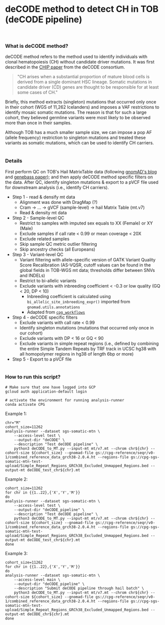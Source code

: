 # deCODE method to detect CH in TOB (deCODE pipeline)
<br>

### What is deCODE method?

deCODE method refers to the method used to identify individuals with clonal hematopoiesis (CH) without candidate driver mutations. It was first described in the [CHIP paper](https://ashpublications.org/blood/article/130/6/742/36791/Clonal-hematopoiesis-with-and-without-candidate) from the deCODE consortium. 
> "CH arises when a substantial proportion of mature blood cells is derived from a single dominant HSC lineage. Somatic mutations in candidate driver (CD) genes are thought to be responsible for at least some cases of CH."    

Briefly, this method extracts (singleton) mutations that occurred only once in their cohort (WGS of 11,262 Icelanders) and imposes a VAF restrictions to identify mosaic somatic mutations. The reason is that for such a large cohort, they believed germline variants were most likely to be observed more than once in their samples. 
 
Although TOB has a much smaller sample size, we can impose a pop AF (allele frequency) restriction to singleton mutations and treated these variants as somatic mutations, which can be used to identify CH carriers.
<br><br>

### Details

First perform QC on TOB's Hail MatrixTable data (following [gnomAD's blog](https://gnomad.broadinstitute.org/news/2020-10-gnomad-v3-1-new-content-methods-annotations-and-data-availability/) and [genebass paper](https://www.sciencedirect.com/science/article/pii/S2666979X22001100?via%3Dihub)); and then apply deCODE method specific filters on the data. After QC, identify singleton mutations & export to a pVCF file used for downstream analysis (i.e., identify CH carriers).

* Step 1 - read & densify mt data
    * Alignment was done with DragMap (?)
    * Cram -> ... -> gVCF (sample-level) -> hail Matrix Table (mt.v7)
    * Read & density mt data 
* Step 2 - Sample-level QC
    * Restrict to samples with imputed sex equals to XX (Female) or XY (Male)
    * Exclude samples if call rate < 0.99 or mean coverage < 20X
    * Exclude related samples
    * Skip sample QC metric outlier filtering
    * Skip ancestry checks (all Europeans)
* Step 3 - Variant-level QC
    * Variant filtering with allele-specific version of GATK Variant Quality Score Recalibration (AS-VQSR, cutoff values can be found in the global fields in TOB-WGS mt data; thresholds differ between SNVs and INDELs)
    * Restrict to bi-allelic variants 
    * Exclude variants with inbreeding coefficient < -0.3 or low quality (GQ < 20, DP < 10)
        * Inbreeding coefficient is calculated using `bi_allelic_site_inbreeding_expr()` imported from `gnomad.utils.annotations`
        * Adapted from [`cpg_workflows`](https://github.com/populationgenomics/production-pipelines/blob/main/cpg_workflows/large_cohort/frequencies.py)
* Step 4 - deCODE specific filters
    * Exclude variants with call rate < 0.99
    * Identify singleton mutations (mutations that occurred only once in our cohort)
    * Exclude variants with DP < 16 or GQ < 90
    * Exclude variants in simple repeat regions (i.e., defined by combining the entire Simple Tandem Repeats by TRF track in UCSC hg38 with all homopolymer regions in hg38 of length 6bp or more)
* Step 5 - Export to a pVCF file
<br><br>

### How to run this script?

```
# Make sure that one have logged into GCP
gcloud auth application-default login

# activate the environment for running analysis-runner
conda activate CPG
```

Example 1:
```
chr="M"
cohort_size=11262
analysis-runner --dataset sgs-somatic-mtn \
    --access-level test \
    --output-dir "deCODE" \
    --description "Test deCODE pipeline" \
    python3 deCODE_to_MT.py --input-mt mt/v7.mt --chrom chr${chr} --cohort-size ${cohort_size} --gnomad-file gs://cpg-reference/seqr/v0-1/combined_reference_data_grch38-2.0.4.ht --regions-file gs://cpg-sgs-somatic-mtn-test-upload/Simple_Repeat_Regions_GRCh38_Excluded_Unmapped_Regions.bed --output-mt deCODE_test_chr${chr}.mt
```    

Example 2:
```
cohort_size=11262
for chr in {{1..22},{'X','Y','M'}}
do
analysis-runner --dataset sgs-somatic-mtn \
    --access-level test \
    --output-dir "deCODE_pipeline" \
    --description "Test deCODE pipeline" \
    python3 deCODE_to_MT.py --input-mt mt/v7.mt --chrom chr${chr} --cohort-size ${cohort_size} --gnomad-file gs://cpg-reference/seqr/v0-1/combined_reference_data_grch38-2.0.4.ht --regions-file gs://cpg-sgs-somatic-mtn-test-upload/Simple_Repeat_Regions_GRCh38_Excluded_Unmapped_Regions.bed --output-mt deCODE_test_chr${chr}.mt
done
```

Example 3:
```
cohort_size=11262
for chr in {{1..22},{'X','Y','M'}}
do
analysis-runner --dataset sgs-somatic-mtn \
    --access-level main \
    --output-dir "deCODE_pipeline" \
    --description "Submit deCODE pipeline through hail batch" \
    python3 deCODE_to_MT.py --input-mt mt/v7.mt --chrom chr${chr} --cohort-size ${cohort_size} --gnomad-file gs://cpg-reference/seqr/v0-1/combined_reference_data_grch38-2.0.4.ht --regions-file gs://cpg-sgs-somatic-mtn-test-upload/Simple_Repeat_Regions_GRCh38_Excluded_Unmapped_Regions.bed --output-mt deCODE_chr${chr}.mt 
done
```
